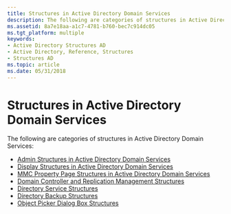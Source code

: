 ```yaml
---
title: Structures in Active Directory Domain Services
description: The following are categories of structures in Active Directory Domain Services.
ms.assetid: 8a7e18aa-a1c7-4781-b760-bec7c914dc05
ms.tgt_platform: multiple
keywords:
- Active Directory Structures AD
- Active Directory, Reference, Structures
- Structures AD
ms.topic: article
ms.date: 05/31/2018
---
```


# Structures in Active Directory Domain Services

The following are categories of structures in Active Directory Domain Services:

-   [Admin Structures in Active Directory Domain Services](admin-structures-in-active-directory-domain-services.md)
-   [Display Structures in Active Directory Domain Services](display-structures-in-active-directory-domain-services.md)
-   [MMC Property Page Structures in Active Directory Domain Services](mmc-property-page-structures-in-active-directory-domain-services.md)
-   [Domain Controller and Replication Management Structures](domain-controller-and-replication-management-structures.md)
-   [Directory Service Structures](directory-service-structures.md)
-   [Directory Backup Structures](directory-backup-structures.md)
-   [Object Picker Dialog Box Structures](object-picker-dialog-box-structures.md)

 

 




